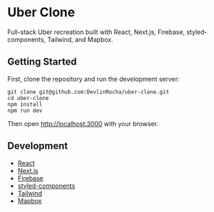 # Uber Clone

Full-stack Uber recreation built with React, Next.js, Firebase, styled-components, Tailwind, and Mapbox.

## Getting Started

First, clone the repository and run the development server:

```
git clone git@github.com:DevlinRocha/uber-clone.git
cd uber-clone
npm install
npm run dev
```

Then open [http://localhost:3000](http://localhost:3000) with your browser.

## Development

* [React](https://reactjs.org/)
* [Next.js](https://nextjs.org/)
* [Firebase](https://firebase.google.com/)
* [styled-components](https://styled-components.com/)
* [Tailwind](https://tailwindcss.com/)
* [Mapbox](https://www.mapbox.com/)